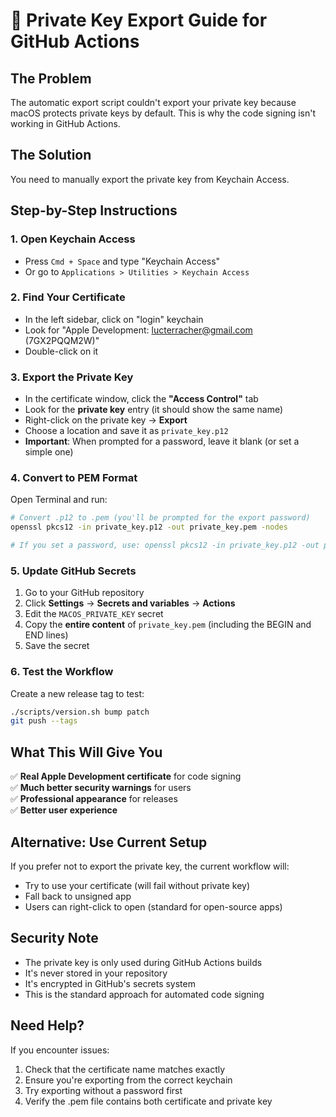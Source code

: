 # 🔐 **Private Key Export Guide for GitHub Actions**

## **The Problem**
The automatic export script couldn't export your private key because macOS protects private keys by default. This is why the code signing isn't working in GitHub Actions.

## **The Solution**
You need to manually export the private key from Keychain Access.

## **Step-by-Step Instructions**

### **1. Open Keychain Access**
- Press `Cmd + Space` and type "Keychain Access"
- Or go to `Applications > Utilities > Keychain Access`

### **2. Find Your Certificate**
- In the left sidebar, click on "login" keychain
- Look for "Apple Development: lucterracher@gmail.com (7GX2PQQM2W)"
- Double-click on it

### **3. Export the Private Key**
- In the certificate window, click the **"Access Control"** tab
- Look for the **private key** entry (it should show the same name)
- Right-click on the private key → **Export**
- Choose a location and save it as `private_key.p12`
- **Important**: When prompted for a password, leave it blank (or set a simple one)

### **4. Convert to PEM Format**
Open Terminal and run:
```bash
# Convert .p12 to .pem (you'll be prompted for the export password)
openssl pkcs12 -in private_key.p12 -out private_key.pem -nodes

# If you set a password, use: openssl pkcs12 -in private_key.p12 -out private_key.pem -nodes -passin pass:YOUR_PASSWORD
```

### **5. Update GitHub Secrets**
1. Go to your GitHub repository
2. Click **Settings** → **Secrets and variables** → **Actions**
3. Edit the `MACOS_PRIVATE_KEY` secret
4. Copy the **entire content** of `private_key.pem` (including the BEGIN and END lines)
5. Save the secret

### **6. Test the Workflow**
Create a new release tag to test:
```bash
./scripts/version.sh bump patch
git push --tags
```

## **What This Will Give You**

✅ **Real Apple Development certificate** for code signing  
✅ **Much better security warnings** for users  
✅ **Professional appearance** for releases  
✅ **Better user experience**  

## **Alternative: Use Current Setup**
If you prefer not to export the private key, the current workflow will:
- Try to use your certificate (will fail without private key)
- Fall back to unsigned app
- Users can right-click to open (standard for open-source apps)

## **Security Note**
- The private key is only used during GitHub Actions builds
- It's never stored in your repository
- It's encrypted in GitHub's secrets system
- This is the standard approach for automated code signing

## **Need Help?**
If you encounter issues:
1. Check that the certificate name matches exactly
2. Ensure you're exporting from the correct keychain
3. Try exporting without a password first
4. Verify the .pem file contains both certificate and private key

